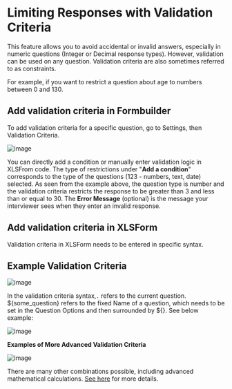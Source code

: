 # Limiting Responses with Validation Criteria

This feature allows you to avoid accidental or invalid answers, especially in numeric questions (Integer or Decimal response types). However, validation can be used on any question. Validation criteria are also sometimes referred to as constraints.

For example, if you want to restrict a question about age to numbers between 0 and 130.

## Add validation criteria in Formbuilder

To add validation criteria for a specific question, go to Settings, then Validation Criteria.

![image](/images/validation_criteria/formbuilder.gif)

You can directly add a condition or manually enter validation logic in XLSFrom code. The type of restrictions under "**Add a condition**" corresponds to the type of the questions (123 - numbers, text, date) selected. As seen from the example above, the question type is number and the validation criteria restricts the response to be greater than 3 and less than or equal to 30. The **Error Message** (optional) is the message your interviewer sees when they enter an invalid response.


## Add validation criteria in XLSForm

Validation criteria in XLSForm needs to be entered in specific syntax.

## Example Validation Criteria

![image](/images/validation_criteria/example.png)

In the validation criteria syntax,`.` refers to the current question. ${some_question} refers to the fixed Name of a question, which needs to be set in the Question Options and then surrounded by ${}. See below example:

![image](/images/validation_criteria/xls.png)

**Examples of More Advanced Validation Criteria**

![image](/images/validation_criteria/advanced.png)

There are many other combinations possible, including advanced mathematical calculations. [See here](https://docs.getodk.org/form-logic/) for more details.
